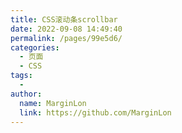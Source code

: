 ```yaml
---
title: CSS滚动条scrollbar
date: 2022-09-08 14:49:40
permalink: /pages/99e5d6/
categories:
  - 页面
  - CSS
tags:
  - 
author: 
  name: MarginLon
  link: https://github.com/MarginLon
---
```

